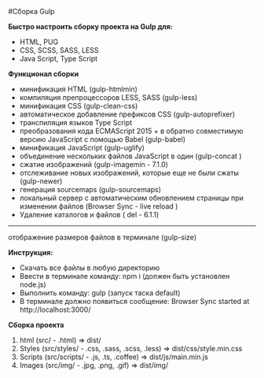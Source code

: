 #Сборка Gulp 

**Быстро настроить сборку проекта на Gulp для:**  

* HTML, PUG
* CSS, SCSS, SASS, LESS
* Java Script, Type Script

**Функционал сборки**


* минификация HTML (gulp-htmlmin)
* компиляция препроцессоров LESS, SASS (gulp-less)
* минификация CSS (gulp-clean-css)
* автоматическое добавление префиксов CSS (gulp-autoprefixer)
* транспиляция языков Type Script
* преобразования кода ECMAScript 2015 + в обратно совместимую версию JavaScript с помощью Babel (gulp-babel)
* минификация JavaScript (gulp-uglify)
* объединение нескольких файлов JavaScript в один (gulp-concat )
* сжатие изображений (gulp-imagemin - 7.1.0)
* отслеживание новых изображений, которые еще не были сжаты (gulp-newer)
* генерация sourcemaps (gulp-sourcemaps)
* локальный сервер с автоматическим обновлением страницы при изменении файлов (Browser Sync - live reload  )
* Удаление каталогов и файлов ( del - 6.1.1)   

----------------
отображение размеров файлов в терминале (gulp-size)


**Инструкция:**  
* Скачать все файлы в любую директорию   
* Ввести в терминале команду: npm i (должен быть установлен node.js)   
* Выполнить команду: gulp (запуск таска default)   
* В терминале должно появиться сообщение: Browser Sync started at http://localhost:3000/

**Сборка проекта**

1. html (src/ - .html)  => dist/
2. Styles (src/styles/ - .css, .sass, .scss, .less) => dist/css/style.min.css	
3. Scripts (src/scripts/ - .js, .ts, .coffee) => dist/js/main.min.js	
4. Images (src/img/ - .jpg, .png, .gif) => dist/img/